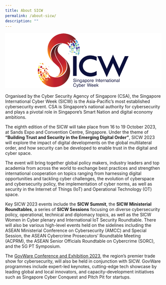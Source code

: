 ```yaml
---
title: About SICW
permalink: /about-sicw/
description: ""
---
```

![SICW](/images/logos/logo-sicw-full-wspace-lr-h300.png)

Organised by the Cyber Security Agency of Singapore (CSA), the Singapore International Cyber Week (SICW) is the Asia-Pacific’s most established cybersecurity event. CSA is Singapore’s national authority for cybersecurity and plays a pivotal role in Singapore’s Smart Nation and digital economy ambitions. 
 
The eighth edition of the SICW will take place from 16 to 19 October 2023, at Sands Expo and Convention Centre, Singapore. Under the theme of **“Building Trust and Security in the Emerging Digital Order”**, SICW 2023 will explore the impact of digital developments on the global multilateral order, and how security can be developed to enable trust in the digital and cyber space.
 
The event will bring together global policy makers, industry leaders and top academia from across the world to exchange best practices and strengthen international cooperation on topics ranging from harnessing digital opportunities and tackling cyber challenges, the evolution of cyberspace and cybersecurity policy, the implementation of cyber norms, as well as security in the Internet of Things (IoT) and Operational Technology (OT) space. 
 
Key SICW 2023 events include the **SICW Summit**, the **SICW Ministerial Roundtables**, a series of **SICW Sessions** focusing on diverse cybersecurity policy, operational, technical and diplomacy topics, as well as the SICW Women in Cyber plenary and International IoT Security Roundtable. There will also be various high-level events held on the sidelines including the ASEAN Ministerial Conference on Cybersecurity (AMCC) and Special Session, the ASEAN Cybercrime Prosecutors’ Roundtable Meeting (ACPRM), the ASEAN Senior Officials Roundtable on Cybercrime (SORC), and the 5G PT Symposium.

The <a href="http://www.govware.sg/" target="blank"> GovWare Conference and Exhibition 2023</a>, the region’s premier trade show for cybersecurity, will also be held in conjunction with SICW. GovWare programmes include expert-led keynotes, cutting-edge tech showcase by leading global and local innovators, and capacity-development initiatives such as Singapore Cyber Conquest and Pitch Pit for startups.